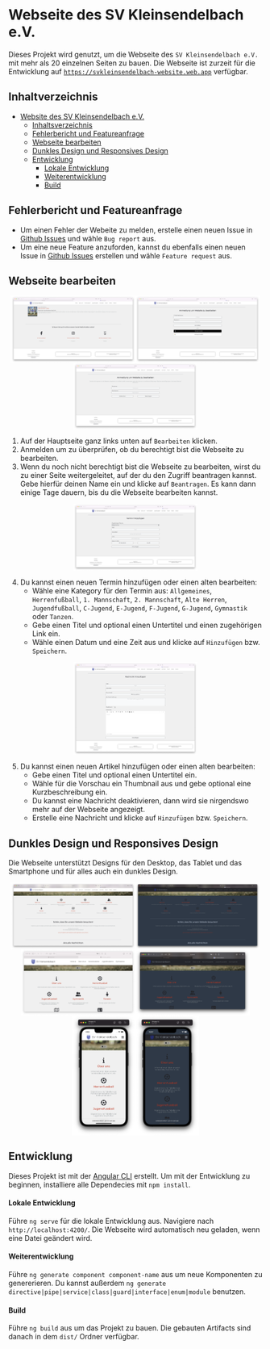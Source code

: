 # Webseite des SV Kleinsendelbach e.V. 

Dieses Projekt wird genutzt, um die Webseite des `SV Kleinsendelbach e.V.` mit mehr als 20 einzelnen Seiten zu bauen. Die Webseite ist zurzeit für die Entwicklung auf [`https://svkleinsendelbach-website.web.app`](https://svkleinsendelbach-website.web.app) verfügbar.

## Inhaltverzeichnis
- [Website des SV Kleinsendelbach e.V.](#webseite-des-sv-kleinsendelbach-ev)
  - [Inhaltsverzeichnis](#inhaltverzeichnis)
  - [Fehlerbericht und Featureanfrage](#fehlerbericht-und-featureanfrage)
  - [Webseite bearbeiten](#webseite-bearbeiten)
  - [Dunkles Design und Responsives Design](#dunkles-design-und-responsives-design)
  - [Entwicklung](#entwicklung)
    - [Lokale Entwicklung](#lokale-entwicklung)
    - [Weiterentwicklung](#weiterentwicklung)
    - [Build](#build)

## Fehlerbericht und Featureanfrage
- Um einen Fehler der Webeite zu melden, erstelle einen neuen Issue in [Github Issues](https://github.com/stevenkellner/svkleinsendelbach-website/issues) und wähle `Bug report` aus.
- Um eine neue Feature anzuforden, kannst du ebenfalls einen neuen Issue in [Github Issues](https://github.com/stevenkellner/svkleinsendelbach-website/issues) erstellen und wähle `Feature request` aus.

## Webseite bearbeiten

<span style="display: flex; justify-content: center">
  <img src="docs/assets/editWebsite_instructions_1.png" width="49%"/>
  <img src="docs/assets/editWebsite_instructions_2.png" width="49%"/>
</span>
<span style="display: flex; justify-content: center">
  <img src="docs/assets/editWebsite_instructions_3.png" width="49%"/>
</span>

1. Auf der Hauptseite ganz links unten auf `Bearbeiten` klicken.
2. Anmelden um zu überprüfen, ob du berechtigt bist die Webseite zu bearbeiten.
3. Wenn du noch nicht berechtigt bist die Webseite zu bearbeiten, wirst du zu einer Seite weitergeleitet, auf der du den Zugriff beantragen kannst. Gebe hierfür deinen Name ein und klicke auf `Beantragen`. Es kann dann einige Tage dauern, bis du die Webseite bearbeiten kannst.

<span style="display: flex; justify-content: center">
  <img src="docs/assets/editWebsite_instructions_4.png" width="49%"/>
</span>

4. Du kannst einen neuen Termin hinzufügen oder einen alten bearbeiten:
    -  Wähle eine Kategory für den Termin aus: `Allgemeines`, `Herrenfußball`, `1. Mannschaft`, `2. Mannschaft`, `Alte Herren`, `Jugendfußball`, `C-Jugend`, `E-Jugend`, `F-Jugend`, `G-Jugend`, `Gymnastik` oder `Tanzen`.
    - Gebe einen Titel und optional einen Untertitel und einen zugehörigen Link ein.
    - Wähle einen Datum und eine Zeit aus und klicke auf `Hinzufügen` bzw. `Speichern`.

<span style="display: flex; justify-content: center;">
  <img src="docs/assets/editWebsite_instructions_5.png" width="49%"/>
</span>

5. Du kannst einen neuen Artikel hinzufügen oder einen alten bearbeiten:
    - Gebe einen Titel und optional einen Untertitel ein.
    - Wähle für die Vorschau ein Thumbnail aus und gebe optional eine Kurzbeschreibung ein.
    - Du kannst eine Nachricht deaktivieren, dann wird sie nirgendswo mehr auf der Webseite angezeigt.
    - Erstelle eine Nachricht und klicke auf `Hinzufügen` bzw. `Speichern`.

## Dunkles Design und Responsives Design

Die Webseite unterstützt Designs für den Desktop, das Tablet und das Smartphone und für alles auch ein dunkles Design.

<span style="display: flex; justify-content: center">
  <img src="docs/assets/home_desktop_light.png" width="49%"/>
  <img src="docs/assets/home_desktop_dark.png" width="49%"/>
</span>
<span style="display: flex; justify-content: center">
  <img src="docs/assets/home_tablet_light.png" width="45%"/>
  <img src="docs/assets/home_tablet_dark.png" width="45%"/>
</span>
<span style="display: flex; justify-content: center">
  <img src="docs/assets/home_mobile_light.png" width="25%"/>
  <img src="docs/assets/home_mobile_dark.png" width="25%"/>
</span>

## Entwicklung

Dieses Projekt ist mit der [Angular CLI](https://github.com/angular/angular-cli) erstellt. Um mit der Entwicklung zu beginnen, installiere alle Dependecies mit `npm install`.

#### Lokale Entwicklung

Führe `ng serve` für die lokale Entwicklung aus. Navigiere nach `http://localhost:4200/`. Die Webseite wird automatisch neu geladen, wenn eine Datei geändert wird.

#### Weiterentwicklung

Führe `ng generate component component-name` aus um neue Komponenten zu genererieren. Du kannst außerdem `ng generate directive|pipe|service|class|guard|interface|enum|module` benutzen.

#### Build

Führe `ng build` aus um das Projekt zu bauen. Die gebauten Artifacts sind danach in dem `dist/` Ordner verfügbar.
